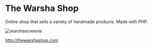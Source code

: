 # The Warsha Shop

Online shop that sells a variety of handmade products. Made with PHP.

![warshascreenie](https://user-images.githubusercontent.com/8596647/92186388-9ee0fe00-ee24-11ea-98b0-2ba081287a8e.png)


http://thewarshashop.com

